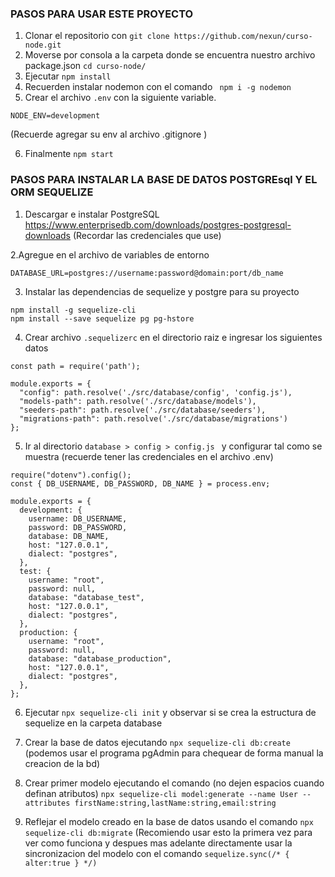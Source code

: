 ### PASOS PARA USAR ESTE PROYECTO


1. Clonar el repositorio con
   `git clone https://github.com/nexun/curso-node.git`
2. Moverse por consola a la carpeta donde se encuentra nuestro archivo package.json
   `cd curso-node/`
3. Ejecutar
   `npm install`
4. Recuerden instalar nodemon con el comando
   ` npm i -g nodemon`
5. Crear el archivo `.env` con la siguiente variable.
```
NODE_ENV=development
```
(Recuerde agregar su env al archivo .gitignore )

6. Finalmente
   `npm start`

### PASOS PARA INSTALAR LA BASE DE DATOS POSTGREsql Y EL ORM SEQUELIZE

1. Descargar e instalar PostgreSQL https://www.enterprisedb.com/downloads/postgres-postgresql-downloads (Recordar las credenciales que use)

2.Agregue en el archivo de variables de entorno

```
DATABASE_URL=postgres://username:password@domain:port/db_name

```

3. Instalar las dependencias de sequelize y postgre para su proyecto

```
npm install -g sequelize-cli
npm install --save sequelize pg pg-hstore
```

4. Crear archivo ```.sequelizerc``` en el directorio raiz e ingresar los siguientes datos 

```
const path = require('path');

module.exports = {
  "config": path.resolve('./src/database/config', 'config.js'),
  "models-path": path.resolve('./src/database/models'),
  "seeders-path": path.resolve('./src/database/seeders'),
  "migrations-path": path.resolve('./src/database/migrations')
};
```

5. Ir al directorio ```database > config > config.js ``` y configurar tal como se muestra (recuerde tener las credenciales en el archivo .env)

```
require("dotenv").config();
const { DB_USERNAME, DB_PASSWORD, DB_NAME } = process.env;

module.exports = {
  development: {
    username: DB_USERNAME,
    password: DB_PASSWORD,
    database: DB_NAME,
    host: "127.0.0.1",
    dialect: "postgres",
  },
  test: {
    username: "root",
    password: null,
    database: "database_test",
    host: "127.0.0.1",
    dialect: "postgres",
  },
  production: {
    username: "root",
    password: null,
    database: "database_production",
    host: "127.0.0.1",
    dialect: "postgres",
  },
};
```

6. Ejecutar ```npx sequelize-cli init``` y observar si se crea la estructura de sequelize en la carpeta database

7. Crear la base de datos ejecutando ```npx sequelize-cli db:create``` (podemos usar el programa pgAdmin para chequear de forma manual la creacion de la bd)

8. Crear primer modelo ejecutando el comando (no dejen espacios cuando definan atributos)
```npx sequelize-cli model:generate --name User --attributes firstName:string,lastName:string,email:string```

9. Reflejar el modelo creado en la base de datos usando el comando ```npx sequelize-cli db:migrate``` 
(Recomiendo usar esto la primera vez para ver como funciona y despues mas adelante directamente usar la sincronizacion del modelo con el comando  ```sequelize.sync(/* { alter:true } */)```

